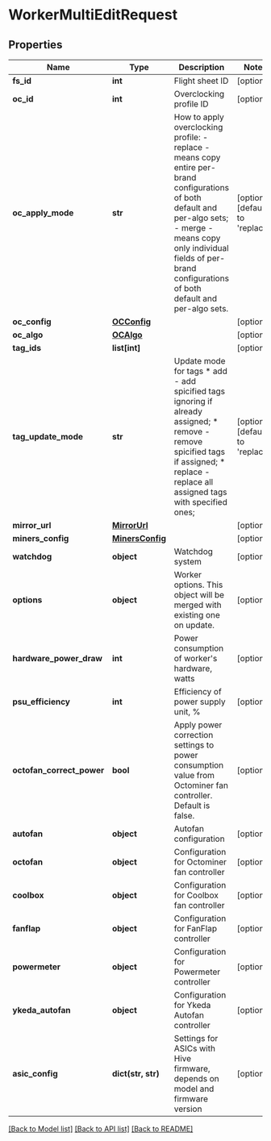# WorkerMultiEditRequest

## Properties
Name | Type | Description | Notes
------------ | ------------- | ------------- | -------------
**fs_id** | **int** | Flight sheet ID | [optional] 
**oc_id** | **int** | Overclocking profile ID | [optional] 
**oc_apply_mode** | **str** | How to apply overclocking profile: - replace - means copy entire per-brand configurations of both default and per-algo sets; - merge - means copy only individual fields of per-brand configurations of both default and per-algo sets.  | [optional] [default to 'replace']
**oc_config** | [**OCConfig**](OCConfig.md) |  | [optional] 
**oc_algo** | [**OCAlgo**](OCAlgo.md) |  | [optional] 
**tag_ids** | **list[int]** |  | [optional] 
**tag_update_mode** | **str** | Update mode for tags * add - add spicified tags ignoring if already assigned; * remove - remove spicified tags if assigned; * replace - replace all assigned tags with specified ones;  | [optional] [default to 'replace']
**mirror_url** | [**MirrorUrl**](MirrorUrl.md) |  | [optional] 
**miners_config** | [**MinersConfig**](MinersConfig.md) |  | [optional] 
**watchdog** | **object** | Watchdog system | [optional] 
**options** | **object** | Worker options. This object will be merged with existing one on update.  | [optional] 
**hardware_power_draw** | **int** | Power consumption of worker&#39;s hardware, watts | [optional] 
**psu_efficiency** | **int** | Efficiency of power supply unit, % | [optional] 
**octofan_correct_power** | **bool** | Apply power correction settings to power consumption value from Octominer fan controller. Default is false. | [optional] 
**autofan** | **object** | Autofan configuration | [optional] 
**octofan** | **object** | Configuration for Octominer fan controller | [optional] 
**coolbox** | **object** | Configuration for Coolbox fan controller | [optional] 
**fanflap** | **object** | Configuration for FanFlap controller | [optional] 
**powermeter** | **object** | Configuration for Powermeter controller | [optional] 
**ykeda_autofan** | **object** | Configuration for Ykeda Autofan controller | [optional] 
**asic_config** | **dict(str, str)** | Settings for ASICs with Hive firmware, depends on model and firmware version | [optional] 

[[Back to Model list]](../README.md#documentation-for-models) [[Back to API list]](../README.md#documentation-for-api-endpoints) [[Back to README]](../README.md)


